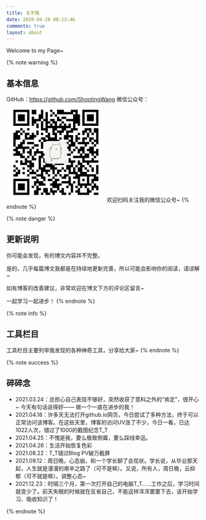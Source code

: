 ```yaml
---
title: 关于我
date: 2020-04-28 00:13:46
comments: true
layout: about
---
```


Welcome to my Page~

{% note warning %}
## 基本信息
GitHub：https://github.com/ShootingWang
微信公众号：
![欢迎扫码关注我的微信公众号~](/img/wechat_qrcode.jpg)
欢迎扫码关注我的微信公众号~
{% endnote %}

{% note danger %}
## 更新说明
你可能会发现，有的博文内容并不完整。

是的，几乎每篇博文我都是在持续地更新完善，所以可能会影响你的阅读，请谅解~

如有博客的改善建议，非常欢迎在博文下方的评论区留言~

一起学习一起进步！
{% endnote %}

{% note info %}
## 工具栏目
工具栏目主要列举我发现的各种神奇工具，分享给大家~
{% endnote %}

{% note success %}
## 碎碎念
- 2021.03.24：总担心自己表现不够好，突然收获了意料之外的“肯定”，很开心~ 今天有句话说得好—— 做一个一直在进步的我！
- 2021.04.18：许多天无法打开github.io网页，今日尝试了多种方法，终于可以正常访问该博客。在这些天里，博客的访问UV涨了不少，今日一看，已达1022人次，错过了1000的截图纪念T_T
- 2021.04.25：不愧是我，要么极致倒霉，要么踩线幸运。
- 2021.04.26：生活开始恢复色彩
- 2021.08.22：T_T错过Blog PV破万截屏
- 2021.09.12：周日晚，心态崩，和一个学长聊了会现状。学长说，从毕业那天起，人生就是漫漫的艰辛之路了（可不是嘛）。又说，所有人，周日晚，云抑郁（可不就是嘛）。调整心态~
- 2021.12.23：时隔三个月，第一次打开自己的电脑T_T……工作之后，学习时间就变少了。前天失眠的时候就在反省自己，不能这样浑浑噩噩下去，该开始学习、吸收知识了！


{% endnote %}